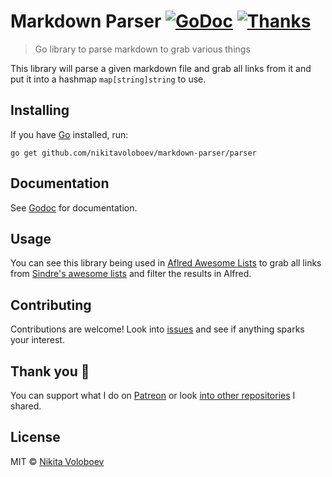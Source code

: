 # Markdown Parser [![GoDoc](https://godoc.org/github.com/nikitavoloboev/markdown-parser/parser?status.svg)](https://godoc.org/github.com/nikitavoloboev/markdown-parser/parser) [![Thanks](https://img.shields.io/badge/Say%20Thanks-💗-ff69b4.svg)](https://www.patreon.com/nikitavoloboev) 
> Go library to parse markdown to grab various things

This library will parse a given markdown file and grab all links from it and put it into a hashmap `map[string]string` to use.

## Installing
If you have [Go](https://golang.org/dl/) installed, run:

`go get github.com/nikitavoloboev/markdown-parser/parser`

## Documentation
See [Godoc](https://godoc.org/github.com/nikitavoloboev/markdown-parser/parser) for documentation.

## Usage 
You can see this library being used in [Aflred Awesome Lists](https://github.com/nikitavoloboev/alfred-awesome-lists) to grab all links from [Sindre's awesome lists](https://github.com/sindresorhus/awesome) and filter the results in Alfred.

## Contributing
Contributions are welcome! Look into [issues](https://github.com/nikitavoloboev/markdown-parser/issues) and see if anything sparks your interest. 

## Thank you 💜
You can support what I do on [Patreon](https://www.patreon.com/nikitavoloboev) or look [into other repositories](https://my.mindnode.com/ZKGETDkUaQUsL3q8q9z788CxG84oEHgDiT79GuzX#-143.5,-902.6,0) I shared. 

## License
MIT © [Nikita Voloboev](https://www.nikitavoloboev.xyz)